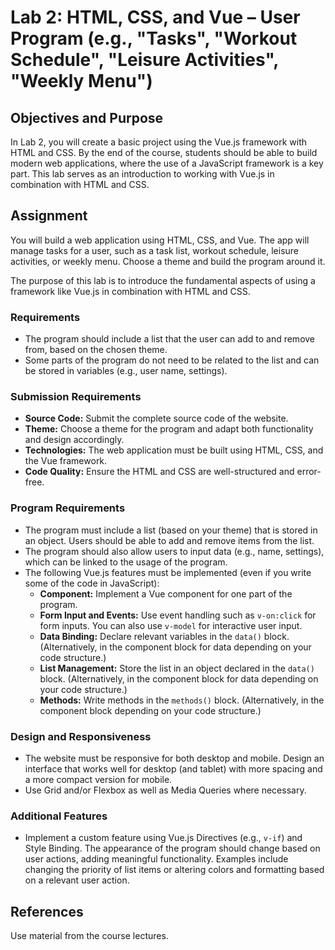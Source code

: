 # Lab 2: HTML, CSS, and Vue – User Program (e.g., "Tasks", "Workout Schedule", "Leisure Activities", "Weekly Menu")

## Objectives and Purpose
In Lab 2, you will create a basic project using the Vue.js framework with HTML and CSS. By the end of the course, students should be able to build modern web applications, where the use of a JavaScript framework is a key part. This lab serves as an introduction to working with Vue.js in combination with HTML and CSS.

## Assignment
You will build a web application using HTML, CSS, and Vue. The app will manage tasks for a user, such as a task list, workout schedule, leisure activities, or weekly menu. Choose a theme and build the program around it.

The purpose of this lab is to introduce the fundamental aspects of using a framework like Vue.js in combination with HTML and CSS. 

### Requirements
- The program should include a list that the user can add to and remove from, based on the chosen theme.
- Some parts of the program do not need to be related to the list and can be stored in variables (e.g., user name, settings).

### Submission Requirements
- **Source Code:** Submit the complete source code of the website.
- **Theme:** Choose a theme for the program and adapt both functionality and design accordingly.
- **Technologies:** The web application must be built using HTML, CSS, and the Vue framework.
- **Code Quality:** Ensure the HTML and CSS are well-structured and error-free.

### Program Requirements
- The program must include a list (based on your theme) that is stored in an object. Users should be able to add and remove items from the list.
- The program should also allow users to input data (e.g., name, settings), which can be linked to the usage of the program.
- The following Vue.js features must be implemented (even if you write some of the code in JavaScript):
  - **Component:** Implement a Vue component for one part of the program.
  - **Form Input and Events:** Use event handling such as `v-on:click` for form inputs. You can also use `v-model` for interactive user input.
  - **Data Binding:** Declare relevant variables in the `data()` block. (Alternatively, in the component block for data depending on your code structure.)
  - **List Management:** Store the list in an object declared in the `data()` block. (Alternatively, in the component block for data depending on your code structure.)
  - **Methods:** Write methods in the `methods()` block. (Alternatively, in the component block depending on your code structure.)

### Design and Responsiveness
- The website must be responsive for both desktop and mobile. Design an interface that works well for desktop (and tablet) with more spacing and a more compact version for mobile.
- Use Grid and/or Flexbox as well as Media Queries where necessary.

### Additional Features
- Implement a custom feature using Vue.js Directives (e.g., `v-if`) and Style Binding. The appearance of the program should change based on user actions, adding meaningful functionality. Examples include changing the priority of list items or altering colors and formatting based on a relevant user action.

## References
Use material from the course lectures.
